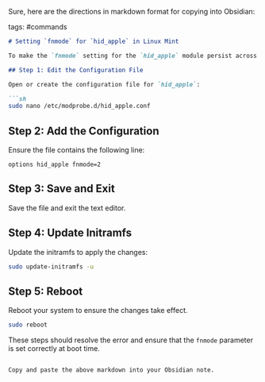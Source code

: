 Sure, here are the directions in markdown format for copying into Obsidian:

tags: #commands 

```markdown
# Setting `fnmode` for `hid_apple` in Linux Mint

To make the `fnmode` setting for the `hid_apple` module persist across reboots, follow these steps:

## Step 1: Edit the Configuration File

Open or create the configuration file for `hid_apple`:

```sh
sudo nano /etc/modprobe.d/hid_apple.conf
```

## Step 2: Add the Configuration

Ensure the file contains the following line:

```plaintext
options hid_apple fnmode=2
```

## Step 3: Save and Exit

Save the file and exit the text editor.

## Step 4: Update Initramfs

Update the initramfs to apply the changes:

```sh
sudo update-initramfs -u
```

## Step 5: Reboot

Reboot your system to ensure the changes take effect.

```sh
sudo reboot
```

These steps should resolve the error and ensure that the `fnmode` parameter is set correctly at boot time.
```

Copy and paste the above markdown into your Obsidian note.
